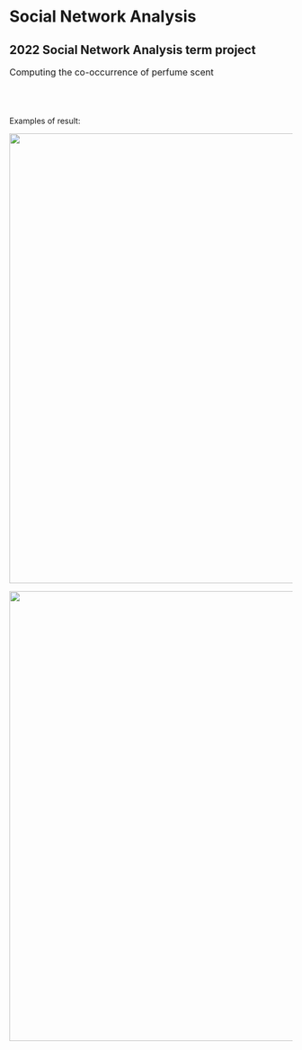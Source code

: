# Social Network Analysis

## 2022 Social Network Analysis term project

<div style="font-size:medium">Computing the co-occurrence of perfume scent</div>
<br></br>
<br></br>
Examples of result:

<p align="center"><img src="https://github.com/zzioni/SNA/assets/106359887/0f9c858d-3f51-4355-b8be-e36fd44d6949"  width="800" style="margin:auto; display:block;"></p>

<p align="center"><img src=https://github.com/zzioni/SNA/assets/106359887/f75a9561-11d6-4ebf-9d05-71cc86ca37b1"  width="800" style="margin:auto; display:block;"></p>
